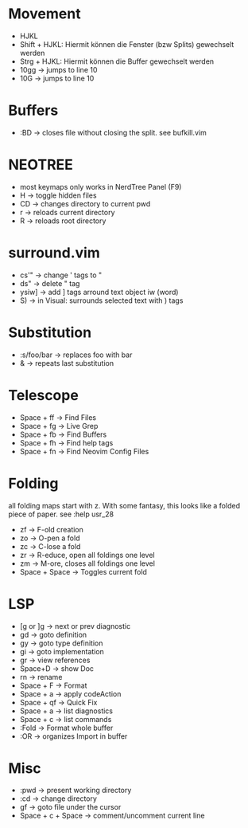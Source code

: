 # Movement
* HJKL
* Shift + HJKL: Hiermit können  die Fenster (bzw Splits) gewechselt werden
* Strg  + HJKL: Hiermit können die Buffer gewechselt werden
* 10gg -> jumps to line 10
* 10G -> jumps to line 10

# Buffers
* :BD -> closes file without closing the split. see bufkill.vim

# NEOTREE
* most keymaps only works in NerdTree Panel (F9)
* H -> toggle hidden files
* CD -> changes directory to current pwd
* r -> reloads current directory
* R -> reloads root directory

# surround.vim
* cs'" -> change ' tags to "
* ds" -> delete " tag
* ysiw] -> add ] tags arround text object iw (word)
* S) -> in Visual: surrounds selected text with ) tags

# Substitution
* \:s/foo/bar -> replaces foo with bar
* & -> repeats last substitution

# Telescope
* Space + ff -> Find Files
* Space + fg -> Live Grep
* Space + fb -> Find Buffers
* Space + fh -> Find help tags
* Space + fn -> Find Neovim Config Files

# Folding
all folding maps start with z. With some fantasy, this looks like a folded piece of paper. see :help usr_28
* zf -> F-old creation
* zo -> O-pen a fold
* zc -> C-lose a fold
* zr -> R-educe, open all foldings one level
* zm -> M-ore, closes all foldings one level
* Space + Space -> Toggles current fold

# LSP
* [g or ]g -> next or prev diagnostic
* gd -> goto definition
* gy -> goto type definition
* gi -> goto implementation
* gr -> view references
* Space+D -> show Doc
* rn -> rename
* Space + F -> Format
* Space + a -> apply codeAction
* Space + qf -> Quick Fix
* Space + a -> list diagnostics
* Space + c -> list commands
* :Fold -> Format whole buffer
* :OR -> organizes Import in buffer

# Misc
* :pwd -> present working directory
* :cd -> change directory
* gf -> goto file under the cursor
* Space + c + Space -> comment/uncomment current line
